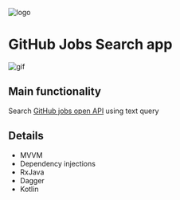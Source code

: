 ![logo](https://i.imgur.com/qsPdNEs.png)
# GitHub Jobs Search app

![gif](https://media.giphy.com/media/3FdMB1G4Vb1XQ9XGLg/giphy.gif)
## Main functionality

Search [GitHub jobs open API](https://jobs.github.com/api) using text query

## Details

* MVVM
* Dependency injections
* RxJava
* Dagger
* Kotlin

